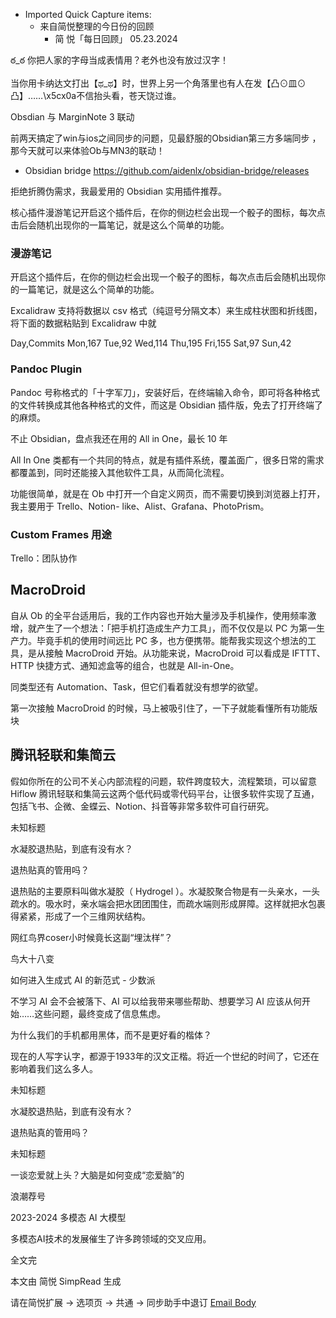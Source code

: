- Imported Quick Capture items:
    - 来自简悦整理的今日份的回顾
        - 简 悦「每日回顾」 05.23.2024

ఠ_ఠ 你把人家的字母当成表情用？老外也没有放过汉字！

当你用卡纳达文打出【ಥ_ಥ】时，世界上另一个角落里也有人在发【凸⊙皿⊙凸】……\x5cx0a不信抬头看，苍天饶过谁。

Obsdian 与 MarginNote 3 联动

前两天搞定了win与ios之间同步的问题，见最舒服的Obsidian第三方多端同步 ，那今天就可以来体验Ob与MN3的联动！

* Obsidian bridge https://github.com/aidenlx/obsidian-bridge/releases

拒绝折腾伪需求，我最爱用的 Obsidian 实用插件推荐。

核心插件漫游笔记开启这个插件后，在你的侧边栏会出现一个骰子的图标，每次点击后会随机出现你的一篇笔记，就是这么个简单的功能。

### 漫游笔记

开启这个插件后，在你的侧边栏会出现一个骰子的图标，每次点击后会随机出现你的一篇笔记，就是这么个简单的功能。

Excalidraw 支持将数据以 csv 格式（纯逗号分隔文本）来生成柱状图和折线图，将下面的数据粘贴到 Excalidraw 中就

Day,Commits
Mon,167
Tue,92
Wed,114
Thu,195
Fri,155
Sat,97
Sun,42

### Pandoc Plugin

Pandoc 号称格式的「十字军刀」，安装好后，在终端输入命令，即可将各种格式的文件转换成其他各种格式的文件，而这是 Obsidian
插件版，免去了打开终端了的麻烦。

不止 Obsidian，盘点我还在用的 All in One，最长 10 年

All In One 类都有一个共同的特点，就是有插件系统，覆盖面广，很多日常的需求都覆盖到，同时还能接入其他软件工具，从而简化流程。

功能很简单，就是在 Ob 中打开一个自定义网页，而不需要切换到浏览器上打开，我主要用于 Trello、Notion-
like、Alist、Grafana、PhotoPrism。

### Custom Frames 用途

Trello：团队协作

## MacroDroid

自从 Ob 的全平台适用后，我的工作内容也开始大量涉及手机操作，使用频率激增，就产生了一个想法：「把手机打造成生产力工具」，而不仅仅是以 PC
为第一生产力。毕竟手机的使用时间远比 PC 多，也方便携带。能帮我实现这个想法的工具，是从接触 MacroDroid 开始。从功能来说，MacroDroid
可以看成是 IFTTT、HTTP 快捷方式、通知滤盒等的组合，也就是 All-in-One。

同类型还有 Automation、Task，但它们看着就没有想学的欲望。

第一次接触 MacroDroid 的时候，马上被吸引住了，一下子就能看懂所有功能版块

## 腾讯轻联和集简云

假如你所在的公司不关心内部流程的问题，软件跨度较大，流程繁琐，可以留意 Hiflow
腾讯轻联和集简云这两个低代码或零代码平台，让很多软件实现了互通，包括飞书、企微、金蝶云、Notion、抖音等非常多软件可自行研究。

未知标题

水凝胶退热贴，到底有没有水？

退热贴真的管用吗？

退热贴的主要原料叫做水凝胶（ Hydrogel
）。水凝胶聚合物是有一头亲水，一头疏水的。吸水时，亲水端会把水团团围住，而疏水端则形成屏障。这样就把水包裹得紧紧，形成了一个三维网状结构。

网红鸟界coser小时候竟长这副“埋汰样”？

鸟大十八变

如何进入生成式 AI 的新范式 - 少数派

不学习 AI 会不会被落下、AI 可以给我带来哪些帮助、想要学习 AI 应该从何开始……这些问题，最终变成了信息焦虑。

为什么我们的手机都用黑体，而不是更好看的楷体？

现在的人写字认字，都源于1933年的汉文正楷。将近一个世纪的时间了，它还在影响着我们这么多人。

未知标题

水凝胶退热贴，到底有没有水？

退热贴真的管用吗？

未知标题

一谈恋爱就上头？大脑是如何变成“恋爱脑”的

浪潮荐号

2023-2024 多模态 AI 大模型

多模态AI技术的发展催生了许多跨领域的交叉应用。

全文完

本文由 简悦 SimpRead 生成

请在简悦扩展 → 选项页 → 共通 → 同步助手中退订 [Email Body](https://files.todoist.com/MBMt9BxGyZSJvAcWVUm4AK27Y-FXE7q6X0iw7K5iLhvO7qntNhUBLqeuV9Nym5nb/by/21878347/as/file.html)
